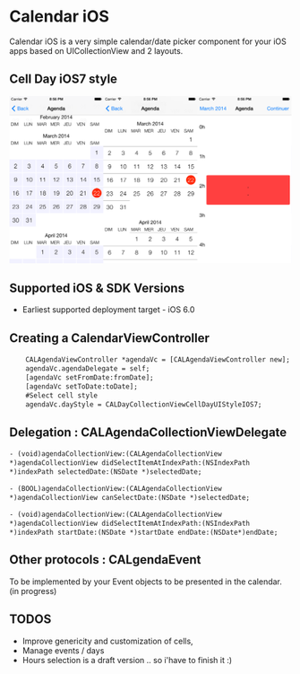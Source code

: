 Calendar iOS
==================

Calendar iOS is a very simple calendar/date picker component for your iOS apps based on UICollectionView and 2 layouts.

Cell Day iOS7 style
---------------------------------------------------
![Image](./Screenshots/Calendar.png)


Supported iOS & SDK Versions
---------------------------------------------------

* Earliest supported deployment target - iOS 6.0

Creating a CalendarViewController
---------------------------------------------------


```objc
    CALAgendaViewController *agendaVc = [CALAgendaViewController new];
    agendaVc.agendaDelegate = self;
    [agendaVc setFromDate:fromDate];
    [agendaVc setToDate:toDate];
    #Select cell style
	agendaVc.dayStyle = CALDayCollectionViewCellDayUIStyleIOS7;
```

Delegation : CALAgendaCollectionViewDelegate
---------------------------------------------------


```objc
- (void)agendaCollectionView:(CALAgendaCollectionView *)agendaCollectionView didSelectItemAtIndexPath:(NSIndexPath *)indexPath selectedDate:(NSDate *)selectedDate;
```


```objc
- (BOOL)agendaCollectionView:(CALAgendaCollectionView *)agendaCollectionView canSelectDate:(NSDate *)selectedDate;
```


```objc
- (void)agendaCollectionView:(CALAgendaCollectionView *)agendaCollectionView didSelectItemAtIndexPath:(NSIndexPath *)indexPath startDate:(NSDate *)startDate endDate:(NSDate*)endDate;
```

Other protocols : CALgendaEvent
---------------------------------------------------
To be implemented by your Event objects to be presented in the calendar. (in progress)

TODOS
---------------------------------------------------

- Improve genericity and customization of cells,
- Manage events / days
- Hours selection is a draft version .. so i'have to finish it :)




